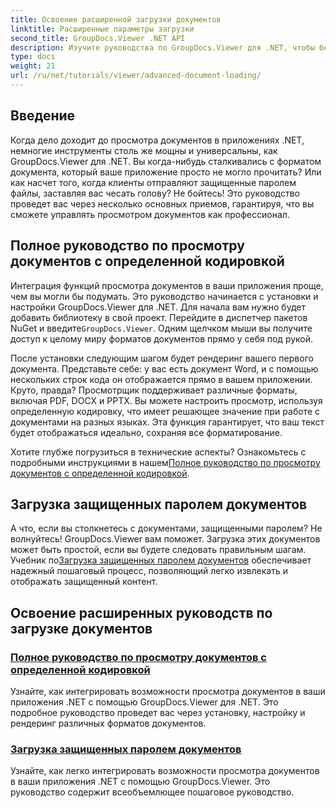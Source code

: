 ```yaml
---
title: Освоение расширенной загрузки документов
linktitle: Расширенные параметры загрузки
second_title: GroupDocs.Viewer .NET API
description: Изучите руководства по GroupDocs.Viewer для .NET, чтобы без труда интегрировать расширенные возможности просмотра документов в свои приложения.
type: docs
weight: 21
url: /ru/net/tutorials/viewer/advanced-document-loading/
---
```

## Введение

Когда дело доходит до просмотра документов в приложениях .NET, немногие инструменты столь же мощны и универсальны, как GroupDocs.Viewer для .NET. Вы когда-нибудь сталкивались с форматом документа, который ваше приложение просто не могло прочитать? Или как насчет того, когда клиенты отправляют защищенные паролем файлы, заставляя вас чесать голову? Не бойтесь! Это руководство проведет вас через несколько основных приемов, гарантируя, что вы сможете управлять просмотром документов как профессионал.

## Полное руководство по просмотру документов с определенной кодировкой

Интеграция функций просмотра документов в ваши приложения проще, чем вы могли бы подумать. Это руководство начинается с установки и настройки GroupDocs.Viewer для .NET. Для начала вам нужно будет добавить библиотеку в свой проект. Перейдите в диспетчер пакетов NuGet и введите`GroupDocs.Viewer`. Одним щелчком мыши вы получите доступ к целому миру форматов документов прямо у себя под рукой.

После установки следующим шагом будет рендеринг вашего первого документа. Представьте себе: у вас есть документ Word, и с помощью нескольких строк кода он отображается прямо в вашем приложении. Круто, правда? Просмотрщик поддерживает различные форматы, включая PDF, DOCX и PPTX. Вы можете настроить просмотр, используя определенную кодировку, что имеет решающее значение при работе с документами на разных языках. Эта функция гарантирует, что ваш текст будет отображаться идеально, сохраняя все форматирование.

 Хотите глубже погрузиться в технические аспекты? Ознакомьтесь с подробными инструкциями в нашем[Полное руководство по просмотру документов с определенной кодировкой](./document-viewing-with-specific-encoding/).

## Загрузка защищенных паролем документов

А что, если вы столкнетесь с документами, защищенными паролем? Не волнуйтесь! GroupDocs.Viewer вам поможет. Загрузка этих документов может быть простой, если вы будете следовать правильным шагам. Учебник по[Загрузка защищенных паролем документов](./loading-password-protected-document/) обеспечивает надежный пошаговый процесс, позволяющий легко извлекать и отображать защищенный контент.

## Освоение расширенных руководств по загрузке документов
### [Полное руководство по просмотру документов с определенной кодировкой](./document-viewing-with-specific-encoding/)
Узнайте, как интегрировать возможности просмотра документов в ваши приложения .NET с помощью GroupDocs.Viewer для .NET. Это подробное руководство проведет вас через установку, настройку и рендеринг различных форматов документов.
### [Загрузка защищенных паролем документов](./loading-password-protected-document/)
Узнайте, как легко интегрировать возможности просмотра документов в ваши приложения .NET с помощью GroupDocs.Viewer. Это руководство содержит всеобъемлющее пошаговое руководство.